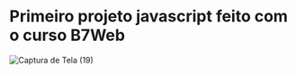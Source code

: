 # Primeiro projeto javascript feito com o curso B7Web
![Captura de Tela (19)](https://github.com/user-attachments/assets/6609cd2f-20e9-4cde-9fb5-f36ea756e9f6)
